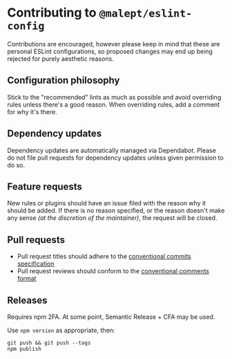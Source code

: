 # Contributing to `@malept/eslint-config`

Contributions are encouraged, however please keep in mind that these are personal ESLint
configurations, so proposed changes may end up being rejected for purely aesthetic reasons.

## Configuration philosophy

Stick to the "recommended" lints as much as possible and avoid overriding rules unless there's a
good reason. When overriding rules, add a comment for why it's there.

## Dependency updates

Dependency updates are automatically managed via Dependabot. Please do not file pull requests for
dependency updates unless given permission to do so.

## Feature requests

New rules or plugins should have an issue filed with the reason why it should be added. If there is no reason specified, or the reason doesn't make any sense _(at the discretion of the maintainer)_, the request will be closed.

## Pull requests

* Pull request titles should adhere to the [conventional commits
specification](https://www.conventionalcommits.org/en/v1.0.0/)
* Pull request reviews should conform to the [conventional comments
format](https://conventionalcomments.org/)

## Releases

Requires npm 2FA. At some point, Semantic Release + CFA may be used.

Use `npm version` as appropriate, then:

```shell
git push && git push --tags
npm publish
```